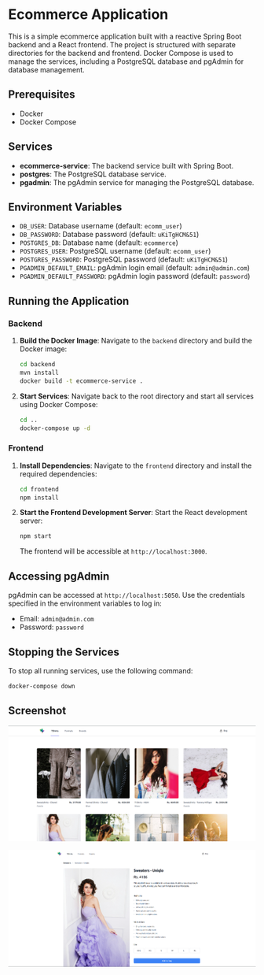 # Ecommerce Application

This is a simple ecommerce application built with a reactive Spring Boot backend and a React frontend. The project is
structured with separate directories for the backend and frontend. Docker Compose is used to manage the services,
including a PostgreSQL database and pgAdmin for database management.

## Prerequisites

- Docker
- Docker Compose

## Services

- **ecommerce-service**: The backend service built with Spring Boot.
- **postgres**: The PostgreSQL database service.
- **pgadmin**: The pgAdmin service for managing the PostgreSQL database.

## Environment Variables

- `DB_USER`: Database username (default: `ecomm_user`)
- `DB_PASSWORD`: Database password (default: `uKiTgHCM&51`)
- `POSTGRES_DB`: Database name (default: `ecommerce`)
- `POSTGRES_USER`: PostgreSQL username (default: `ecomm_user`)
- `POSTGRES_PASSWORD`: PostgreSQL password (default: `uKiTgHCM&51`)
- `PGADMIN_DEFAULT_EMAIL`: pgAdmin login email (default: `admin@admin.com`)
- `PGADMIN_DEFAULT_PASSWORD`: pgAdmin login password (default: `password`)

## Running the Application

### Backend

1. **Build the Docker Image**:
   Navigate to the `backend` directory and build the Docker image:
    ```sh
    cd backend
    mvn install
    docker build -t ecommerce-service .
    ```

2. **Start Services**:
   Navigate back to the root directory and start all services using Docker Compose:
    ```sh
    cd ..
    docker-compose up -d
    ```

### Frontend

1. **Install Dependencies**:
   Navigate to the `frontend` directory and install the required dependencies:
    ```sh
    cd frontend
    npm install
    ```

2. **Start the Frontend Development Server**:
   Start the React development server:
    ```sh
    npm start
    ```

   The frontend will be accessible at `http://localhost:3000`.

## Accessing pgAdmin

pgAdmin can be accessed at `http://localhost:5050`. Use the credentials specified in the environment variables to log in:
- Email: `admin@admin.com`
- Password: `password`

## Stopping the Services

To stop all running services, use the following command:
```sh
docker-compose down
```

## Screenshot

![Product List](product-listing.png)

![Product Detail](product-detail.png)